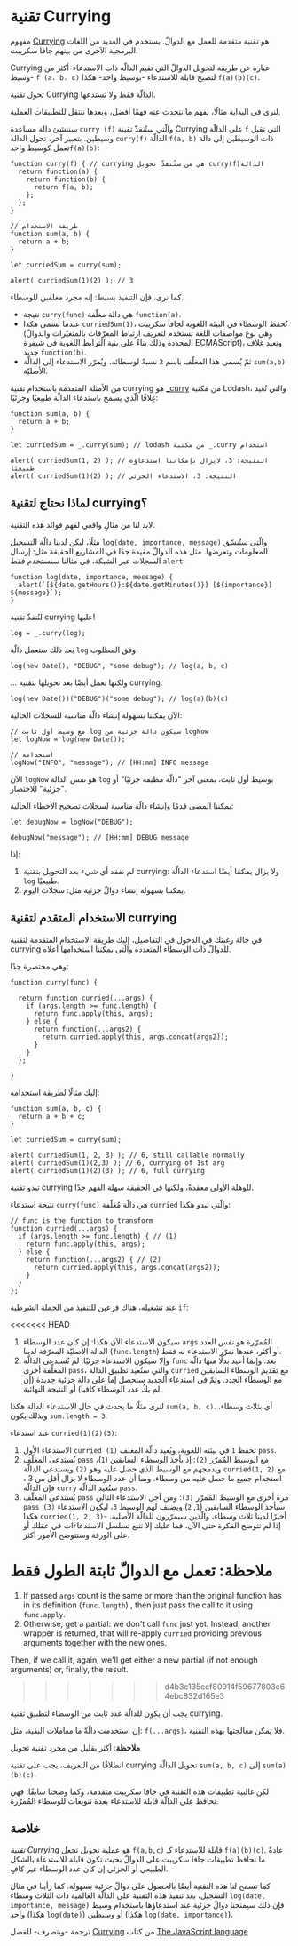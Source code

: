 # تقنية Currying

مفهوم [Currying](https://en.wikipedia.org/wiki/Currying) هو تقنية متقدمة للعمل مع الدوالّ. يستخدم في العديد من اللغات البرمجية الآخرى من بينهم جافا سكريبت.

Currying عبارة عن طريقة لتحويل الدوالّ التي تقيم الدالّة ذات الاستدعاء-أكثر من وسيط- `f (a، b، c)‎` لتصبح قابلة للاستدعاء -بوسيط واحد- هكذا `f(a)(b)(c)‎`.

تحول تقنية Currying الدالّة فقط ولا تستدعها.

لنرى في البداية مثالًا، لفهم ما نتحدث عنه فهمًا أفضل، وبعدها ننتقل للتطبيقات العملية.

سننشئ دالة مساعدة `curry (f)‎` والّتي ستُنفذّ تقينة Currying على الدالّة `f` التي تقبل وسيطين. بتعبير آخر، تحول الدالة `curry(f)‎` الدالّة `f(a, b)‎` ذات الوسيطين إلى دالة تعمل كوسيط واحد`f(a)(b)‎`:

```
function curry(f) { // ‫الدالةcurry(f)‎ هي من ستُنفذّ تحويل currying 
  return function(a) {
    return function(b) {
      return f(a, b);
    };
  };
}

// طريقة الاستخدام
function sum(a, b) {
  return a + b;
}

let curriedSum = curry(sum);

alert( curriedSum(1)(2) ); // 3
```

كما نرى، فإن التنفيذ بسيط: إنه مجرد مغلفين للوسطاء.

- نتيجة `curry(func)‎` هي دالة مغلّفة `function(a)‎`.
- عندما تسمى هكذا `curriedSum(1)‎`، تُحفظ الوسطاء في البيئة اللغوية لجافا سكريبت (وهي نوع مواصفات اللغة تستخدم لتعريف ارتباط المعرّفات بالمتغيّرات والدوالّ المحددة وذلك بناءً على بنية الترابط اللغوية في شيفرة ECMAScript)، وتعيد غلاف جديد `function(b)‎`.
- ثمّ يُسمى هذا المغلّف باسم `2` نسبةً لوسطائه، ويُمرّر الاستدعاء إلى الدالّة `sum(a,b)‎` الأصليّة.

من الأمثلة المتقدمة باستخدام تقنية currying هو [_curry](https://lodash.com/docs#curry) من مكتبة Lodash، والتي تُعيد غِلافًا الّذي يسمح باستدعاء الدالّة طبيعيًا وجزئيًا:

```
function sum(a, b) {
  return a + b;
}

let curriedSum = _.curry(sum); // ‫استخدام ‎_.curry من مكتبة lodash

alert( curriedSum(1, 2) ); // ‫النتيجة: 3، لايزال بإمكاننا استدعاؤه طبيعيًا
alert( curriedSum(1)(2) ); // ‫النتيجة: 3، الاستدعاء الجزئي
```

## لماذا نحتاج لتقنية currying؟

لابد لنا من مثالٍ واقعي لفهم فوائد هذه التقنية.

مثلًا، ليكن لدينا دالّة التسجيل `log(date, importance, message)‎` والّتي ستُنسّق المعلومات وتعرضها. مثل هذه الدوالّ مفيدة جدًا في المشاريع الحقيقة مثل: إرسال السجلات عبر الشبكة، في مثالنا سنستخدم فقط `alert`:


```
function log(date, importance, message) {
  alert(`[${date.getHours()}:${date.getMinutes()}] [${importance}] ${message}`);
}
```
لنُنفذّ تقنية currying عليها!

```
log = _.curry(log);
```

بعد ذلك ستعمل دالّة `log` وفق المطلوب:

```
log(new Date(), "DEBUG", "some debug"); // log(a, b, c)
```
... ولكنها تعمل أيضًا بعد تحويلها بتقنية currying:

```
log(new Date())("DEBUG")("some debug"); // log(a)(b)(c)
```
الآن يمكننا بسهولة إنشاء دالّة مناسبة للسجلات الحالية:

```
// ‫logNow سيكون دالة جزئية من log مع وسيط أول ثابت
let logNow = log(new Date());

// استخدامه
logNow("INFO", "message"); // [HH:mm] INFO message
```

الآن `logNow` هو نفس الدالة `log` بوسيط أول ثابت، بمعنى آخر "دالّة مطبقة جزئيًا" أو "جزئية" للاختصار.

يمكننا المضي قدمًا وإنشاء دالّة مناسبة لسجلات تصحيح الأخطاء الحالية:

```
let debugNow = logNow("DEBUG");

debugNow("message"); // [HH:mm] DEBUG message
```

إذا:

1. لم نفقد أي شيء بعد التحويل بتقنية currying: ولا يزال يمكننا أيضًا استدعاء الدالّة `log` طبيعيًا.
2. يمكننا بسهولة إنشاء دوالّ جزئية مثل: سجلات اليوم.

## الاستخدام المتقدم لتقنية currying

في حالة رغبتك في الدخول في التفاصيل، إليك طريقة الاستخدام المتقدمة لتقنية currying للدوالّ ذات الوسطاء المتعددة والّتي يمكننا استخدامها أعلاه.

وهي مختصرة جدًا:

```
function curry(func) {

  return function curried(...args) {
    if (args.length >= func.length) {
      return func.apply(this, args);
    } else {
      return function(...args2) {
        return curried.apply(this, args.concat(args2));
      }
    }
  };

}
```

إليك مثالًا لطريقة استخدامه:

```
function sum(a, b, c) {
  return a + b + c;
}

let curriedSum = curry(sum);

alert( curriedSum(1, 2, 3) ); // 6, still callable normally
alert( curriedSum(1)(2,3) ); // 6, currying of 1st arg
alert( curriedSum(1)(2)(3) ); // 6, full currying
```

تبدو تقنية currying للوهلة الأولى معقدةً، ولكنها في الحقيقة سهلة الفهم جدًا.

نتيجة استدعاء `curry(func)‎` هي دالّة مُغلّفة `curried` والّتي تبدو هكذا:

```
// func is the function to transform
function curried(...args) {
  if (args.length >= func.length) { // (1)
    return func.apply(this, args);
  } else {
    return function(...args2) { // (2)
      return curried.apply(this, args.concat(args2));
    }
  }
};
```

عند تشغيله، هناك فرعين للتنفيذ من الجملة الشرطية `if`:

<<<<<<< HEAD
1. سيكون الاستدعاء الآن هكذا: إن كان عدد الوسطاء `args` المُمرّرة هو نفس العدد الدالة الأصليّة المعرّفة لدينا (`func.length`) أو أكثر، عندها نمرّر الاستدعاء له فقط.
2. وإلا سيكون الاستدعاء جزئيًا: لم تُستدعى الدالّة `func` بعد. وإنما أعيد بدلًا منها دالّة المغلِّفة أخرى `pass`، والتي ستُعيد تطبيق الدالة `curried` مع تقديم الوسطاء السابقين مع الوسطاء الجدد. وثمّ في استدعاء الجديد سنحصل إما على دالة جزئية جديدة (إن لم يكُ عدد الوسطاء كافيا) أو النتيجة النهائية.

لنرى مثلًا ما يحدث في حال الاستدعاء الدالة هكذا `sum(a, b, c)‎`. أي بثلاث وسطاء، وبذلك يكون `sum.length = 3`.

عند استدعاء `curried(1)(2)(3)‎`:

1. الاستدعاء الأول `curried (1)‎` تحفظ `1` في بيئته اللغوية، ويُعيد دالّة المغلف `pass`.
2. يُستدعى المغلّف `pass` مع الوسيط المُمرّر `(2)`: إذ يأخذ الوسطاء السابقين (`1`)، ويدمجهم مع الوسيط الذي حصل عليه وهو `(2)` ويستدعي الدالّة `curried(1, 2)‎` مع استخدام جميع ما حصل عليه من وسطاء. وبما أن عدد الوسطاء لا يزال أقل من 3 ، فإن الدالّة `curry` ستُعيد الدالّة `pass`.
3. يُستدعى المغلّف `pass` مرة أخرى مع الوسيط المُمرّر `(3)`: ومن أجل الاستدعاء التالي `pass (3)‎` سيأخذ الوسطاء السابقين (`1`,  `2`) ويضيف لهم الوسيط `3`، ليكون الاستدعاء هكذا `curried(1, 2, 3)‎`- أخيرًا لدينا ثلاث وسطاء، والّذين سيمرّرون للدالّة الأصلية.
إذا لم تتوضح الفكرة حتى الآن، فما عليك إلا تتبع تسلسل الاستدعاءات في عقلك أو على الورقة وستتوضح الأمور أكثر.

**ملاحظة**: تعمل مع الدوالّ ثابتة الطول فقط
=======
1. If passed `args` count is the same or more than the original function has in its definition (`func.length`) , then just pass the call to it using `func.apply`. 
2. Otherwise, get a partial: we don't call `func` just yet. Instead, another wrapper is returned, that will re-apply `curried` providing previous arguments together with the new ones. 

Then, if we call it, again, we'll get either a new partial (if not enough arguments) or, finally, the result.
>>>>>>> d4b3c135ccf80914f59677803e64ebc832d165e3

يجب أن يكون للدالّة عدد ثابت من الوسطاء لتطبيق تقنية currying.

إن استخدمت دالّةّ ما معاملات البقية، مثل: `f(...args)‎`، فلا يمكن معالجتها بهذه التقنية.

**ملاحظة**: أكثر بقليل من مجرد تقنية تحويل

انطلاقًا من التعريف، يجب على تقنية currying تحويل الدالّة `sum(a, b, c)‎` إلى `sum(a)(b)(c)‎`.

لكن غالبية تطبيقات هذه التقنية في جافا سكريبت متقدمة، وكما وضحنا سابقًا: فهي تحافظ على الدالّة قابلة للاستدعاء بعدة تنويعات للوسطاء المُمرّرة.

## خلاصة

_تقنية Currying_ هو عملية تحويل تجعل `f(a,b,c)` قابلة للاستدعاء كـ `f(a)(b)(c)‎`. عادةً ما تحافظ تطبيقات جافا سكريبت على الدوالّ بحيث تكون قابلة للاستدعاء بالشكل الطبيعي أو الجزئي إن كان عدد الوسطاء غير كافٍ.

كما تسمح لنا هذه التقنية أيضًا بالحصول على دوالّ جزئية بسهولة. كما رأينا في مثال التسجيل، بعد تنفيذ هذه التقنية على الدالّة العالمية ذات الثلاث وسطاء `log(date, importance, message)‎` فإن ذلك سيمنحنا دوالّ جزئية عند استدعاؤها باستخدام وسيط واحد (هكذا `log(date)‎`) أو وسيطين (هكذا `log(date, importance)‎`).

ترجمة -وبتصرف- للفصل [Currying](https://javascript.info/currying-partials) من كتاب [The JavaScript language](https://javascript.info/js)
